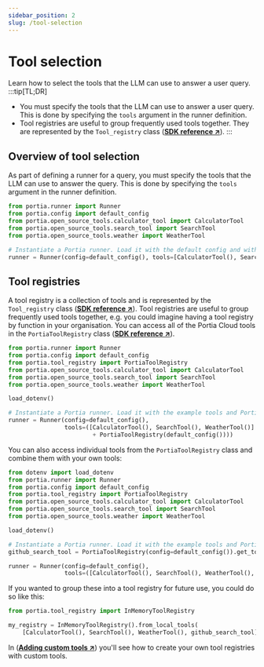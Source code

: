 ```yaml
---
sidebar_position: 2
slug: /tool-selection
---
```


# Tool selection
Learn how to select the tools that the LLM can use to answer a user query.
:::tip[TL;DR]
- You must specify the tools that the LLM can use to answer a user query. This is done by specifying the `tools` argument in the runner definition.
- Tool registries are useful to group frequently used tools together. They are represented by the `Tool_registry` class (<a href="/SDK/portia/tool_registry" target="_blank">**SDK reference ↗**</a>).
:::

## Overview of tool selection
As part of defining a runner for a query, you must specify the tools that the LLM can use to answer the query. This is done by specifying the `tools` argument in the runner definition.

```python
from portia.runner import Runner
from portia.config import default_config
from portia.open_source_tools.calculator_tool import CalculatorTool
from portia.open_source_tools.search_tool import SearchTool
from portia.open_source_tools.weather import WeatherTool

# Instantiate a Portia runner. Load it with the default config and with the example tools.
runner = Runner(config=default_config(), tools=[CalculatorTool(), SearchTool(), WeatherTool()])
```

## Tool registries

A tool registry is a collection of tools and is represented by the `Tool_registry` class (<a href="/run-portia-tools" target="_blank">**SDK reference ↗**</a>). Tool registries are useful to group frequently used tools together, e.g. you could imagine having a tool registry by function in your organisation. You can access all of the Portia Cloud tools in the `PortiaToolRegistry` class (<a href="/run-portia-tools" target="_blank">**SDK reference ↗**</a>).

```python
from portia.runner import Runner
from portia.config import default_config
from portia.tool_registry import PortiaToolRegistry
from portia.open_source_tools.calculator_tool import CalculatorTool
from portia.open_source_tools.search_tool import SearchTool
from portia.open_source_tools.weather import WeatherTool

load_dotenv()

# Instantiate a Portia runner. Load it with the example tools and Portia's tools.
runner = Runner(config=default_config(),
                tools=([CalculatorTool(), SearchTool(), WeatherTool()]
                        + PortiaToolRegistry(default_config())))
```

You can also access individual tools from the `PortiaToolRegistry` class and combine them with your own tools:

```python
from dotenv import load_dotenv
from portia.runner import Runner
from portia.config import default_config
from portia.tool_registry import PortiaToolRegistry
from portia.open_source_tools.calculator_tool import CalculatorTool
from portia.open_source_tools.search_tool import SearchTool
from portia.open_source_tools.weather import WeatherTool

load_dotenv()

# Instantiate a Portia runner. Load it with the example tools and Portia's github search tool.
github_search_tool = PortiaToolRegistry(config=default_config()).get_tool("portia::search_github_repos_tool")

runner = Runner(config=default_config(),
                tools=([CalculatorTool(), SearchTool(), WeatherTool(), github_search_tool]))
```

If you wanted to group these into a tool registry for future use, you could do so like this:

```python
from portia.tool_registry import InMemoryToolRegistry

my_registry = InMemoryToolRegistry().from_local_tools(
    [CalculatorTool(), SearchTool(), WeatherTool(), github_search_tool])
```

In (<a href="/adding-custom-tools" target="_blank">**Adding custom tools ↗**</a>) you'll see how to create your own tool registries with custom tools.


